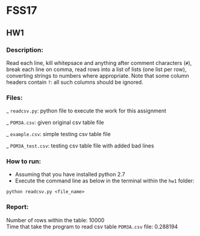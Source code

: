 # FSS17
## HW1

### Description: 

Read each line, kill whitepsace and anything after comment characters (`#`), break each line on comma, read rows into a list of lists (one list per row), converting strings to numbers where appropriate. Note that some column headers contain `?`: all such columns should be ignored. 

### Files: 

_ `readcsv.py`: python file to execute the work for this assignment 

_ `POM3A.csv`: given original csv table file 

_ `example.csv`: simple testing csv table file 

_ `POM3A_test.csv`: testing csv table file with added bad lines 

### How to run:

- Assuming that you have installed python 2.7
- Execute the command line as below in the terminal within the `hw1` folder:
```
python readcsv.py <file_name>
```

### Report:
Number of rows within the table: 10000
<br>
Time that take the program to read csv table `POM3A.csv` file: 0.288194
